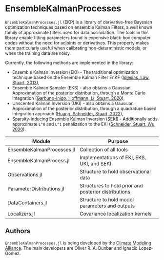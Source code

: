 # EnsembleKalmanProcesses

`EnsembleKalmanProcesses.jl` (EKP) is a library of derivative-free Bayesian optimization techniques based on ensemble Kalman Filters, a well known family of approximate filters used for data assimilation. The tools in this library enable fitting parameters found in expensive black-box computer codes without the need for adjoints or derivatives. This property makes them particularly useful when calibrating non-deterministic models, or when the training data are noisy.

Currently, the following methods are implemented in the library:
 - Ensemble Kalman Inversion (EKI) - The traditional optimization technique based on the Ensemble Kalman Filter EnKF ([Iglesias, Law, Stuart, 2013](http://dx.doi.org/10.1088/0266-5611/29/4/045001)),
 - Ensemble Kalman Sampler (EKS) - also obtains a Gaussian Approximation of the posterior distribution, through a Monte Carlo integration ([Garbuno-Inigo, Hoffmann, Li, Stuart, 2020](https://doi.org/10.1137/19M1251655)),
 - Unscented Kalman Inversion (UKI) - also obtains a Gaussian Approximation of the posterior distribution, through a quadrature based integration approach ([Huang, Schneider, Stuart, 2022](https://doi.org/10.1016/j.jcp.2022.111262)),
- Sparsity-inducing Ensemble Kalman Inversion (SEKI) - Additionally adds approximate ``L^0`` and ``L^1`` penalization to the EKI ([Schneider, Stuart, Wu, 2020](https://doi.org/10.48550/arXiv.2007.06175)).

Module                                      | Purpose
--------------------------------------------|--------------------------------------------------------
EnsembleKalmanProcesses.jl                  | Collection of all tools
EnsembleKalmanProcess.jl                    | Implementations of EKI, EKS, UKI, and SEKI 
Observations.jl                             | Structure to hold observational data
ParameterDistributions.jl                   | Structures to hold prior and posterior distributions
DataContainers.jl                           | Structure to hold model parameters and outputs
Localizers.jl                               | Covariance localization kernels

## Authors

`EnsembleKalmanProcesses.jl` is being developed by the [Climate Modeling
Alliance](https://clima.caltech.edu). The main developers are Oliver R. A. Dunbar and Ignacio Lopez-Gomez.

